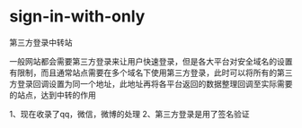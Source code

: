 # sign-in-with-only
第三方登录中转站

一般网站都会需要第三方登录来让用户快速登录，但是各大平台对安全域名的设置有限制，而且通常站点需要在多个域名下使用第三方登录，此时可以将所有的第三方登录回调设置为同一个地址，此地址再将各平台返回的数据整理回调至实际需要的站点，达到中转的作用

1、现在收录了qq，微信，微博的处理
2、第三方登录是用了签名验证
